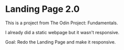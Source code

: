 # Landing Page 2.0

This is a project from The Odin Project: Fundamentals.

I already did a static webpage but it wasn't responsive.

Goal: Redo the Landing Page and make it responsive.
